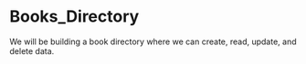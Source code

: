 # Books_Directory
We will be building a book directory where we can create, read, update, and delete data.
